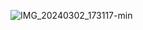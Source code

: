 ![IMG_20240302_173117-min](https://github.com/Maulik265/Maulik265/assets/134941390/be6adff1-304a-4acd-b647-a9be15d97d50)
